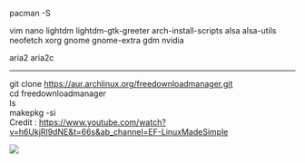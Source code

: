 pacman -S

vim 
nano
lightdm
lightdm-gtk-greeter
arch-install-scripts 
alsa
alsa-utils
neofetch
xorg
gnome
gnome-extra
gdm
nvidia

aria2
aria2c

-----------------------------  
  
git clone https://aur.archlinux.org/freedownloadmanager.git  
cd freedownloadmanager  
ls  
makepkg -si  
Credit : https://www.youtube.com/watch?v=h6UkjRl9dNE&t=66s&ab_channel=EF-LinuxMadeSimple  
  
[![](https://img.itch.zone/aW1hZ2UvODY4NDgvMTE1NTU1MC5naWY=/original/DnAh90.gif)]([https://www.youtube.com/watch?v=pCC6qbAnX00](https://danbooru.donmai.us/posts/6002662?q=animated+gif))
